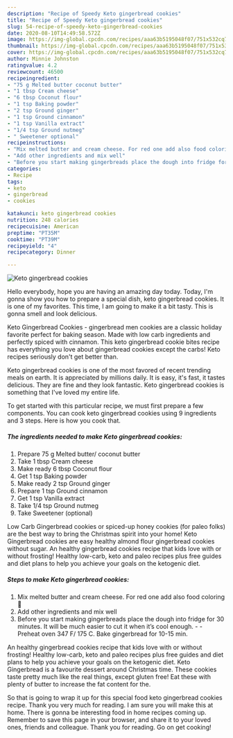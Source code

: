 ```yaml
---
description: "Recipe of Speedy Keto gingerbread cookies"
title: "Recipe of Speedy Keto gingerbread cookies"
slug: 54-recipe-of-speedy-keto-gingerbread-cookies
date: 2020-08-10T14:49:58.572Z
image: https://img-global.cpcdn.com/recipes/aaa63b5195048f07/751x532cq70/keto-gingerbread-cookies-recipe-main-photo.jpg
thumbnail: https://img-global.cpcdn.com/recipes/aaa63b5195048f07/751x532cq70/keto-gingerbread-cookies-recipe-main-photo.jpg
cover: https://img-global.cpcdn.com/recipes/aaa63b5195048f07/751x532cq70/keto-gingerbread-cookies-recipe-main-photo.jpg
author: Minnie Johnston
ratingvalue: 4.2
reviewcount: 46500
recipeingredient:
- "75 g Melted butter coconut butter"
- "1 tbsp Cream cheese"
- "6 tbsp Coconut flour"
- "1 tsp Baking powder"
- "2 tsp Ground ginger"
- "1 tsp Ground cinnamon"
- "1 tsp Vanilla extract"
- "1/4 tsp Ground nutmeg"
- " Sweetener optional"
recipeinstructions:
- "Mix melted butter and cream cheese. For red one add also food coloring 🔴"
- "Add other ingredients and mix well"
- "Before you start making gingerbreads place the dough into fridge for 30 minutes. It will be much easier to cut it when it’s cool enough.  Preheat oven 347 F/ 175 C. Bake gingerbread for 10-15 min."
categories:
- Recipe
tags:
- keto
- gingerbread
- cookies

katakunci: keto gingerbread cookies 
nutrition: 248 calories
recipecuisine: American
preptime: "PT35M"
cooktime: "PT39M"
recipeyield: "4"
recipecategory: Dinner

---
```



![Keto gingerbread cookies](https://img-global.cpcdn.com/recipes/aaa63b5195048f07/751x532cq70/keto-gingerbread-cookies-recipe-main-photo.jpg)

Hello everybody, hope you are having an amazing day today. Today, I'm gonna show you how to prepare a special dish, keto gingerbread cookies. It is one of my favorites. This time, I am going to make it a bit tasty. This is gonna smell and look delicious.

Keto Gingerbread Cookies - gingerbread men cookies are a classic holiday favorite perfect for baking season. Made with low carb ingredients and perfectly spiced with cinnamon. This keto gingerbread cookie bites recipe has everything you love about gingerbread cookies except the carbs! Keto recipes seriously don&#39;t get better than.

Keto gingerbread cookies is one of the most favored of recent trending meals on earth. It is appreciated by millions daily. It is easy, it's fast, it tastes delicious. They are fine and they look fantastic. Keto gingerbread cookies is something that I've loved my entire life.


To get started with this particular recipe, we must first prepare a few components. You can cook keto gingerbread cookies using 9 ingredients and 3 steps. Here is how you cook that.

<!--inarticleads1-->

##### The ingredients needed to make Keto gingerbread cookies:

1. Prepare 75 g Melted butter/ coconut butter
1. Take 1 tbsp Cream cheese
1. Make ready 6 tbsp Coconut flour
1. Get 1 tsp Baking powder
1. Make ready 2 tsp Ground ginger
1. Prepare 1 tsp Ground cinnamon
1. Get 1 tsp Vanilla extract
1. Take 1/4 tsp Ground nutmeg
1. Take  Sweetener (optional)


Low Carb Gingerbread cookies or spiced-up honey cookies (for paleo folks) are the best way to bring the Christmas spirit into your home! Keto Gingerbread cookies are easy healthy almond flour gingerbread cookies without sugar. An healthy gingerbread cookies recipe that kids love with or without frosting! Healthy low-carb, keto and paleo recipes plus free guides and diet plans to help you achieve your goals on the ketogenic diet. 

<!--inarticleads2-->

##### Steps to make Keto gingerbread cookies:

1. Mix melted butter and cream cheese. For red one add also food coloring 🔴
1. Add other ingredients and mix well
1. Before you start making gingerbreads place the dough into fridge for 30 minutes. It will be much easier to cut it when it’s cool enough. -  - Preheat oven 347 F/ 175 C. Bake gingerbread for 10-15 min.


An healthy gingerbread cookies recipe that kids love with or without frosting! Healthy low-carb, keto and paleo recipes plus free guides and diet plans to help you achieve your goals on the ketogenic diet. Keto Gingerbread is a favourite dessert around Christmas time. These cookies taste pretty much like the real things, except gluten free! Eat these with plenty of butter to increase the fat content for the. 

So that is going to wrap it up for this special food keto gingerbread cookies recipe. Thank you very much for reading. I am sure you will make this at home. There is gonna be interesting food in home recipes coming up. Remember to save this page in your browser, and share it to your loved ones, friends and colleague. Thank you for reading. Go on get cooking!
